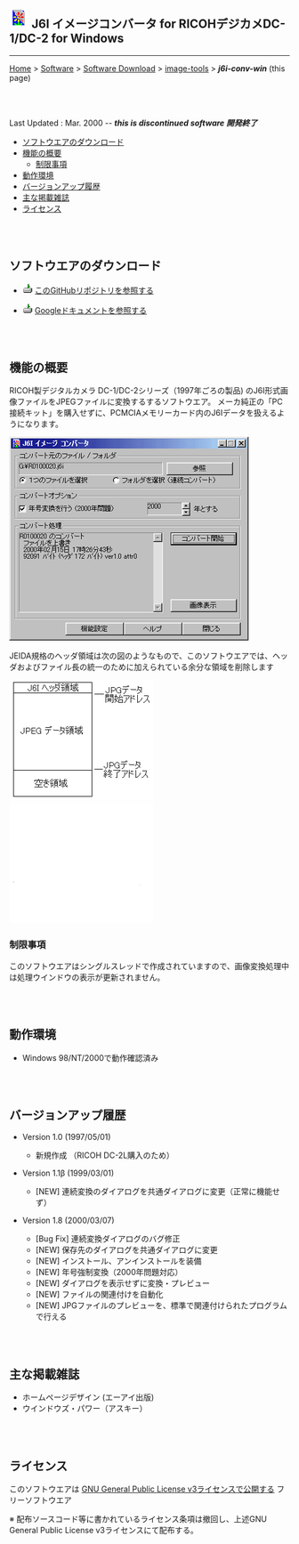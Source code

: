 ## ![icon](readme_pics/softdown-ico-j6i.gif) J6I イメージコンバータ for RICOHデジカメDC-1/DC-2 for Windows<!-- omit in toc -->

---
[Home](https://oasis3855.github.io/webpage/) > [Software](https://oasis3855.github.io/webpage/software/index.html) > [Software Download](https://oasis3855.github.io/webpage/software/software-download.html) > [image-tools](../README.md) > ***j6i-conv-win*** (this page)

<br />
<br />

Last Updated : Mar. 2000 -- ***this is discontinued software 開発終了***

- [ソフトウエアのダウンロード](#ソフトウエアのダウンロード)
- [機能の概要](#機能の概要)
  - [制限事項](#制限事項)
- [動作環境](#動作環境)
- [バージョンアップ履歴](#バージョンアップ履歴)
- [主な掲載雑誌](#主な掲載雑誌)
- [ライセンス](#ライセンス)

<br />
<br />

## ソフトウエアのダウンロード

- ![download icon](../readme_pics/soft-ico-download-darkmode.gif)   [このGitHubリポジトリを参照する](../j6i-conv-win/download/) 

- ![download icon](../readme_pics/soft-ico-download-darkmode.gif)   [Googleドキュメントを参照する](https://drive.google.com/drive/folders/0B7BSijZJ2TAHNzVmZjQ0M2UtYTAyYi00YjQ5LTg5YjQtMjc3ZGJjNWY5NDNh?resourcekey=0-KAQmh4Mzs73kci9uJEXQPw) 

<br />
<br />

## 機能の概要

RICOH製デジタルカメラ DC-1/DC-2シリーズ（1997年ごろの製品) のJ6I形式画像ファイルをJPEGファイルに変換するするソフトウエア。    メーカ純正の「PC接続キット」を購入せずに、PCMCIAメモリーカード内のJ6Iデータを扱えるようになります。

![メインダイアログ](readme_pics/soft-j6iconverter-main.png)


JEIDA規格のヘッダ領域は次の図のようなもので、このソフトウエアでは、ヘッダおよびファイル長の統一のために加えられている余分な領域を削除します 

![J6Iヘッダの構造](readme_pics/soft-j6iconverter-fig.png#gh-light-mode-only)
![J6Iヘッダの構造](readme_pics/soft-j6iconverter-fig-darkmode.png#gh-dark-mode-only)

### 制限事項

このソフトウエアはシングルスレッドで作成されていますので、画像変換処理中は処理ウインドウの表示が更新されません。 

<br />
<br />

## 動作環境

- Windows 98/NT/2000で動作確認済み 

<br />
<br />

## バージョンアップ履歴

- Version 1.0 (1997/05/01)

  - 新規作成 （RICOH DC-2L購入のため） 

- Version 1.1β (1999/03/01)

  - [NEW] 連続変換のダイアログを共通ダイアログに変更（正常に機能せず） 

- Version 1.8 (2000/03/07)

  - [Bug Fix] 連続変換ダイアログのバグ修正 
  - [NEW] 保存先のダイアログを共通ダイアログに変更 
  - [NEW] インストール、アンインストールを装備 
  - [NEW] 年号強制変換（2000年問題対応） 
  - [NEW] ダイアログを表示せずに変換・プレビュー 
  - [NEW] ファイルの関連付けを自動化 
  - [NEW] JPGファイルのプレビューを、標準で関連付けられたプログラムで行える 

<br />
<br />

## 主な掲載雑誌

- ホームページデザイン (エーアイ出版) 
- ウインドウズ・パワー（アスキー） 

<br />
<br />

## ライセンス

このソフトウエアは [GNU General Public License v3ライセンスで公開する](https://gpl.mhatta.org/gpl.ja.html) フリーソフトウエア

※ 配布ソースコード等に書かれているライセンス条項は撤回し、上述GNU General Public License v3ライセンスにて配布する。
